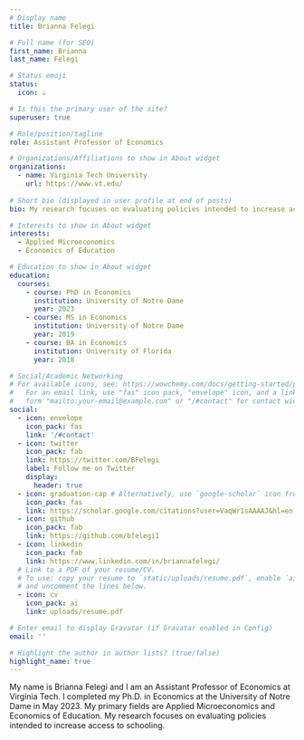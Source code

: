 ```yaml
---
# Display name
title: Brianna Felegi

# Full name (for SEO)
first_name: Brianna
last_name: Felegi

# Status emoji
status:
  icon: ☕️

# Is this the primary user of the site?
superuser: true

# Role/position/tagline
role: Assistant Professor of Economics

# Organizations/Affiliations to show in About widget
organizations:
  - name: Virginia Tech University
    url: https://www.vt.edu/
    
# Short bio (displayed in user profile at end of posts)
bio: My research focuses on evaluating policies intended to increase access to schooling.

# Interests to show in About widget
interests:
  - Applied Microeconomics
  - Economics of Education

# Education to show in About widget
education:
  courses:
    - course: PhD in Economics
      institution: University of Notre Dame
      year: 2023
    - course: MS in Economics
      institution: University of Notre Dame
      year: 2019
    - course: BA in Economics
      institution: University of Florida
      year: 2018

# Social/Academic Networking
# For available icons, see: https://wowchemy.com/docs/getting-started/page-builder/#icons
#   For an email link, use "fas" icon pack, "envelope" icon, and a link in the
#   form "mailto:your-email@example.com" or "/#contact" for contact widget.
social:
  - icon: envelope
    icon_pack: fas
    link: '/#contact'
  - icon: twitter
    icon_pack: fab
    link: https://twitter.com/BFelegi
    label: Follow me on Twitter
    display:
      header: true
  - icon: graduation-cap # Alternatively, use `google-scholar` icon from `ai` icon pack
    icon_pack: fas
    link: https://scholar.google.com/citations?user=VaqWr1sAAAAJ&hl=en
  - icon: github
    icon_pack: fab
    link: https://github.com/bfelegi1
  - icon: linkedin
    icon_pack: fab
    link: https://www.linkedin.com/in/briannafelegi/
  # Link to a PDF of your resume/CV.
  # To use: copy your resume to `static/uploads/resume.pdf`, enable `ai` icons in `params.yaml`,
  # and uncomment the lines below.
  - icon: cv
    icon_pack: ai
    link: uploads/resume.pdf

# Enter email to display Gravatar (if Gravatar enabled in Config)
email: ''

# Highlight the author in author lists? (true/false)
highlight_name: true
---
```


My name is Brianna Felegi and I am an Assistant Professor of Economics at Virginia Tech. I completed my Ph.D. in Economics at the University of Notre Dame in May 2023. My primary fields are Applied Microeconomics and Economics of Education. My research focuses on evaluating policies intended to increase access to schooling. 
